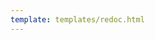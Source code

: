 ```yaml
---
template: templates/redoc.html
---
```


<redoc spec-url='{{base_path}}/apis/restapis/tenant-management.yaml'></redoc>
<script src="https://cdn.jsdelivr.net/npm/redoc@next/bundles/redoc.standalone.js"> </script>